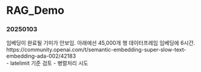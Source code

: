 # RAG_Demo

<h3>20250103</h3>
임베딩이 완료될 기미가 안보임. 아래에선 45,000개 행 데이터프레임 임베딩에 6시간.<br>
https://community.openai.com/t/semantic-embedding-super-slow-text-embedding-ada-002/42183<br>
- latelimit 기준 검토
- 병렬처리 시도